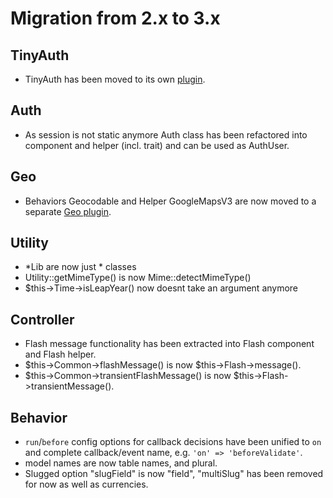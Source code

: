 # Migration from 2.x to 3.x

## TinyAuth
- TinyAuth has been moved to its own [plugin](https://github.com/dereuromark/cakephp-tinyauth).

## Auth
- As session is not static anymore Auth class has been refactored into component and helper (incl. trait) and can be used as AuthUser.

## Geo
- Behaviors Geocodable and Helper GoogleMapsV3 are now moved to a separate [Geo plugin](https://github.com/dereuromark/cakephp-geo).

## Utility
- *Lib are now just * classes
- Utility::getMimeType() is now Mime::detectMimeType()
- $this->Time->isLeapYear() now doesnt take an argument anymore

## Controller
- Flash message functionality has been extracted into Flash component and Flash helper.
- $this->Common->flashMessage() is now $this->Flash->message().
- $this->Common->transientFlashMessage() is now $this->Flash->transientMessage().

## Behavior
- `run`/`before` config options for callback decisions have been unified to `on` and complete callback/event name, e.g. `'on' => 'beforeValidate'`.
- model names are now table names, and plural.
- Slugged option "slugField" is now "field", "multiSlug" has been removed for now as well as currencies.